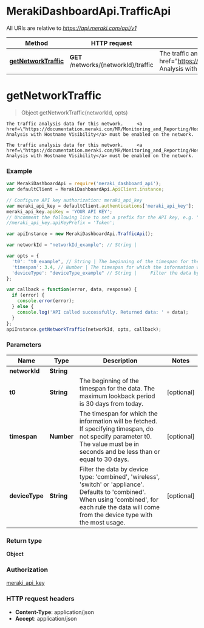 # MerakiDashboardApi.TrafficApi

All URIs are relative to *https://api.meraki.com/api/v1*

Method | HTTP request | Description
------------- | ------------- | -------------
[**getNetworkTraffic**](TrafficApi.md#getNetworkTraffic) | **GET** /networks/{networkId}/traffic |     The traffic analysis data for this network.     <a href=\"https://documentation.meraki.com/MR/Monitoring_and_Reporting/Hostname_Visibility\">Traffic Analysis with Hostname Visibility</a> must be enabled on the network. 


<a name="getNetworkTraffic"></a>
# **getNetworkTraffic**
> Object getNetworkTraffic(networkId, opts)

    The traffic analysis data for this network.     <a href=\"https://documentation.meraki.com/MR/Monitoring_and_Reporting/Hostname_Visibility\">Traffic Analysis with Hostname Visibility</a> must be enabled on the network. 

    The traffic analysis data for this network.     <a href=\"https://documentation.meraki.com/MR/Monitoring_and_Reporting/Hostname_Visibility\">Traffic Analysis with Hostname Visibility</a> must be enabled on the network. 

### Example
```javascript
var MerakiDashboardApi = require('meraki_dashboard_api');
var defaultClient = MerakiDashboardApi.ApiClient.instance;

// Configure API key authorization: meraki_api_key
var meraki_api_key = defaultClient.authentications['meraki_api_key'];
meraki_api_key.apiKey = 'YOUR API KEY';
// Uncomment the following line to set a prefix for the API key, e.g. "Token" (defaults to null)
//meraki_api_key.apiKeyPrefix = 'Token';

var apiInstance = new MerakiDashboardApi.TrafficApi();

var networkId = "networkId_example"; // String | 

var opts = { 
  't0': "t0_example", // String | The beginning of the timespan for the data. The maximum lookback period is 30 days from today.
  'timespan': 3.4, // Number | The timespan for which the information will be fetched. If specifying timespan, do not specify parameter t0. The value must be in seconds and be less than or equal to 30 days.
  'deviceType': "deviceType_example" // String |     Filter the data by device type: 'combined', 'wireless', 'switch' or 'appliance'. Defaults to 'combined'.     When using 'combined', for each rule the data will come from the device type with the most usage. 
};

var callback = function(error, data, response) {
  if (error) {
    console.error(error);
  } else {
    console.log('API called successfully. Returned data: ' + data);
  }
};
apiInstance.getNetworkTraffic(networkId, opts, callback);
```

### Parameters

Name | Type | Description  | Notes
------------- | ------------- | ------------- | -------------
 **networkId** | **String**|  | 
 **t0** | **String**| The beginning of the timespan for the data. The maximum lookback period is 30 days from today. | [optional] 
 **timespan** | **Number**| The timespan for which the information will be fetched. If specifying timespan, do not specify parameter t0. The value must be in seconds and be less than or equal to 30 days. | [optional] 
 **deviceType** | **String**|     Filter the data by device type: 'combined', 'wireless', 'switch' or 'appliance'. Defaults to 'combined'.     When using 'combined', for each rule the data will come from the device type with the most usage.  | [optional] 

### Return type

**Object**

### Authorization

[meraki_api_key](../README.md#meraki_api_key)

### HTTP request headers

 - **Content-Type**: application/json
 - **Accept**: application/json

